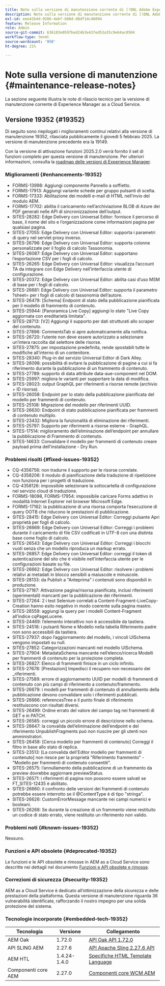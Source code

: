 ```yaml
---
title: Note sulla versione di manutenzione corrente di [!DNL Adobe Experience Manager]  as a Cloud Service.
description: Note sulla versione di manutenzione corrente di [!DNL Adobe Experience Manager]  as a Cloud Service.
exl-id: eee42b4d-9206-4ebf-b88d-d8df14c46094
feature: Release Information
role: Admin
source-git-commit: 636183e0597bed24b3e437ed53a35c9e64ac0504
workflow-type: tm+mt
source-wordcount: '950'
ht-degree: 21%

---
```



# Note sulla versione di manutenzione {#maintenance-release-notes}

La sezione seguente illustra le note di rilascio tecnico per la versione di manutenzione corrente di Experience Manager as a Cloud Service.

## Versione 19352 {#19352}

Di seguito sono riepilogati i miglioramenti continui relativi alla versione di manutenzione 19352, rilasciata pubblicamente il giovedì 5 febbraio 2025. La versione di manutenzione precedente era la 19149.

Con la versione di attivazione funzioni 2025.2.0 verrà fornito il set di funzioni completo per questa versione di manutenzione. Per ulteriori informazioni, consulta la [roadmap delle versioni di Experience Manager](https://experienceleague.adobe.com/it/docs/experience-manager-release-information/aem-release-updates/update-releases-roadmap).

### Miglioramenti {#enhancements-19352}

* FORMS-13998: Aggiungi componente Pannello a soffietto.
* FORMS-17913: Aggiungi variante schede per gruppo pulsanti di scelta.
* FORMS-17333: Abilitazione dei modelli e-mail di HTML nell’invio del modulo AEM.
* FORMS-17702: abilita il caricamento nell’archiviazione BLOB di Azure dei PDF generati nelle API di sincronizzazione dell’output.
* SITES-28282: Edge Delivery con Universal Editor: fornisce il percorso di base, il nome del sito e l’organizzazione come informazioni pagina per qualsiasi pagina.
* SITES-27055: Edge Delivery con Universal Editor: supporta i parametri di query nel servlet proxy inverso.
* SITES-26796: Edge Delivery con Universal Editor: supporta colonne personalizzate per il foglio di calcolo Tassonomia.
* SITES-26087: Edge Delivery con Universal Editor: supportano l’esportazione CSV per i fogli di calcolo.
* SITES-26265: Edge Delivery con Universal Editor: visualizza l’account TA da integrare con Edge Delivery nell’interfaccia utente di configurazione.
* SITES-20372: Edge Delivery con Universal Editor: abilita casi d’uso MSM di base per i fogli di calcolo.
* SITES-26681: Edge Delivery con Universal Editor: supporta il parametro ?sheet= per i fogli di calcolo di tassonomia dell’autore.
* SITES-26479: [Schema] Endpoint di stato della pubblicazione pianificata per il modello di frammento di contenuto.
* SITES-25944: [Panoramica Live Copy] aggiungi lo stato &quot;Live Copy aggiornata con ereditarietà limitata&quot;.
* SITES-28713: [V2] Aggiungi il supporto per dati strutturati allo scraper del contenuto.
* SITES-27896: CommentsTab si apre automaticamente alla notifica.
* SITES-26720: l’utente non deve essere autorizzato a selezionare un’intera raccolta dal selettore delle risorse.
* SITES-27875: per impostazione predefinita, rende spostabili tutte le modifiche all’interno di un contenitore.
* SITES-28340: Plug-in del servizio Universal Editor di Dark Alley.
* SITES-26098: possibilità di evitare la pubblicazione di pagine a cui si fa riferimento durante la pubblicazione di un frammento di contenuto.
* SITES-27789: supporto di data attribute data-aue-component nel DOM.
* SITES-25997: migliora le varianti per supportare la data di modifica.
* SITES-28023: output GraphQL per riferimenti a risorse remote (archivio + ID risorsa).
* SITES-26058: Endpoint per lo stato della pubblicazione pianificata del modello per frammenti di contenuto.
* SITES-25108: Migrazione del modello per riferimenti UUID.
* SITES-26630: Endpoint di stato pubblicazione pianificata per frammenti di contenuto multiplo.
* SITES-23432: Migliora la funzionalità di eliminazione dei riferimenti.
* SITES-25797: Supporto per riferimenti a risorse esterne - GraphQL.
* SITES-17514: miglioramento dell’eliminazione dell’endpoint per annullare la pubblicazione di Frammento di contenuto.
* SITES-14633: Convalidare il modello per frammenti di contenuto creare payload prima dell’installazione - Dry Run.

### Problemi risolti {#fixed-issues-19352}

* CQ-4356756: non tradurre il supporto per le risorse correlate.
* CQ-4358206: Il modulo di pianificazione della traduzione di ripetizione non funziona per i progetti di traduzione.
* CQ-4358126: impossibile selezionare la sottocartella di configurazione nel servizio cloud di traduzione.
* FORMS-18098, FORMS-17954: impossibile caricare Forms adattivo in modalità Internet Explorer nel browser Microsoft Edge.
* FORMS-17162: la pubblicazione di una risorsa comporta l’esecuzione di query OOTB che riducono le prestazioni di pubblicazione.
* SITES-28415: Edge Delivery con Universal Editor: Correggi pulsante Apri proprietà per fogli di calcolo.
* SITES-26669: Edge Delivery con Universal Editor: Correggi i problemi durante il caricamento di file CSV codificati in UTF-8 con una distinta base come foglio di calcolo.
* SITES-26543: Edge Delivery con Universal Editor: Correggi i blocchi vuoti senza che un modello riproduca un markup errato.
* SITES-26857: Edge Delivery con Universal Editor: correggi il token di autenticazione del sito che è visibile nell’interfaccia utente per le configurazioni basate su file.
* SITES-26662: Edge Delivery con Universal Editor: risolvere i problemi relativi ai metadati in blocco sensibili a maiuscole e minuscole.
* SITES-28133: da Publish a &quot;Anteprima&quot; i contenuti sono disponibili in produzione.
* SITES-27187: Attivazione pagina/risorsa pianificata, inclusi riferimenti (sperimentali) mancanti per la pubblicazione dei riferimenti.
* SITES-27264: 2 i test Selenium correlati a Content-Fragment-LiveCopy-Creation hanno esito negativo in modo coerente sulla pagina mastro.
* SITES-26559: aggiungi la query per i modelli Content-Fragment all’indice cqPageLucene.
* SITES-24469: l’elemento interattivo non è accessibile da tastiera.
* SITES-24518: i pulsanti Nome e Modello nella tabella Riferimento padre non sono accessibili da tastiera.
* SITES-27937: dopo l’aggiornamento del modello, i vincoli UISchema vengono impostati su null.
* SITES-27852: Categorizzazioni mancanti nel modello UISchema.
* SITES-27904: MetadataSchema mancante nell’elenco/ricerca Modelli per frammenti di contenuto per la proiezione completa.
* SITES-26827: Elenco di frammenti finisce in un ciclo infinito.
* SITES-27678: [Prestazioni] Impedisci il recupero non necessario dei _riferimenti.
* SITES-27589: errore di aggiornamento UUID per modelli di frammenti di contenuto con più campi di riferimento a contenuto/frammento.
* SITES-26679: i modelli per frammenti di contenuto di annullamento della pubblicazione devono convalidare solo i riferimenti pubblicati.
* SITES-26666: referencesTree e il punto finale di riferimento restituiscono con risultati diversi.
* SITES-26499: Ordine errato del valore del campo tag nei frammenti di GET e in PATCH.
* SITES-26585: correggi un piccolo errore di descrizione nello schema.
* SITES-26647: la convalida dell’eliminazione dell’endpoint e del riferimento UnpublishFragments può non riuscire per gli utenti non amministratori.
* SITES-26458: [Cerca modello per frammenti di contenuto] Correggi il filtro in base allo stato di replica.
* SITES-23513: [La convalida dell&#39;Editor modello per frammenti di contenuto] non riesce per la proprietà &quot;Riferimento frammento&quot; - &quot;Modello per frammenti di contenuto consentiti&quot;.
* SITES-26575: l’annullamento della pubblicazione di un frammento da preview dovrebbe aggiornare previewStatus.
* SITES-26571: i riferimenti di pagina non possono essere salvati se FT_SITES-12435 è abilitato.
* SITES-26660: il confronto delle versioni dei frammenti di contenuto potrebbe essere interrotto se il @ContentType è di tipo &quot;stringa&quot;.
* SITES-26626: CustomErrorMessage mancante nei campi numerici e booleani.
* SITES-26268: Se durante la creazione di un frammento viene restituito un codice di stato errato, viene restituito un riferimento non valido.

### Problemi noti {#known-issues-19352}

Nessuno.

### Funzioni e API obsolete {#deprecated-19352}

Le funzioni e le API obsolete e rimosse in AEM as a Cloud Service sono descritte nei dettagli nel documento [Funzioni e API obsolete e rimosse](/help/release-notes/deprecated-removed-features.md).

### Correzioni di sicurezza {#security-19352}

AEM as a Cloud Service è dedicato all’ottimizzazione della sicurezza e delle prestazioni della piattaforma. Questa versione di manutenzione riguarda 36 vulnerabilità identificate, rafforzando il nostro impegno per una solida protezione del sistema.

### Tecnologie incorporate {#embedded-tech-19352}

| Tecnologia | Versione | Collegamento |
|---|---|---|
| AEM Oak | 1.72.0 | [API Oak API 1.72.0](https://www.javadoc.io/doc/org.apache.jackrabbit/oak-api/1.72.0/index.html) |
| API SLING AEM | 2.27.6 | [API Apache Sling 2.27.6 API](https://www.javadoc.io/doc/org.apache.sling/org.apache.sling.api/latest/index.html) |
| AEM HTL | 1.4.24-1.4.0 | [Specifiche HTML Template Language](https://github.com/adobe/htl-spec) |
| Componenti core AEM | 2.27.0 | [Componenti core WCM AEM](https://github.com/adobe/aem-core-wcm-components) |
